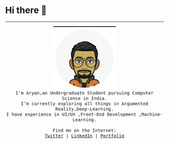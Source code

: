 <h1>Hi there 👋 <br></h1>
<hr>
<p align="center">
  <img src="Aryan.png" width="200px">
  <br>
  <samp align="center">
    I'm Aryan,an Undergraduate Student pursuing Computer Science in India. <br>
    I’m currently exploring all things in Argumented Reality,Deep-Learning.<br>
    I have experience in UI/UX ,Front-End Development ,Machine-Learning. <br>
    <br>
    Find me on the Internet: <br>
    <a href="https://twitter.com/avats101">Twitter</a> | 
    <a href="https://www.linkedin.com/in/aryan-vats-a2128a18b/">LinkedIn</a> |
    <a href="https://avats101.github.io/aboutme/">Portfolio</a> <br> 
  </samp align="center">
</p>
